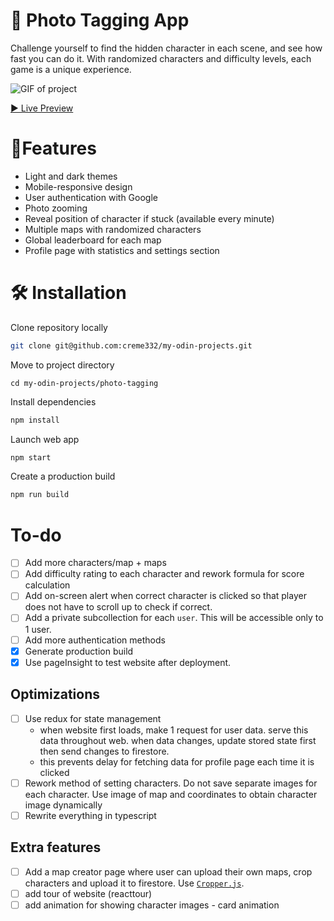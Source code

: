 # 📸 Photo Tagging App

Challenge yourself to find the hidden character in each scene, and see how fast you can do it. With randomized characters and difficulty levels, each game is a unique experience.

![GIF of project](website.gif)

[▶ Live Preview](enigma69.web.app)

# 🚀Features
* Light and dark themes
* Mobile-responsive design
* User authentication with Google
* Photo zooming
* Reveal position of character if stuck (available every minute)
* Multiple maps with randomized characters
* Global leaderboard for each map
* Profile page with statistics and settings section
# 🛠 Installation

Clone repository locally

```bash
git clone git@github.com:creme332/my-odin-projects.git
```

Move to project directory

```
cd my-odin-projects/photo-tagging
```

Install dependencies

```bash
npm install
```

Launch web app  

```bash
npm start
```

Create a production build

```bash
npm run build
```

# To-do
* [ ] Add more characters/map + maps
* [ ] Add difficulty rating to each character and rework formula for score calculation
* [ ] Add on-screen alert when correct character is clicked so that player does not have to scroll up to check if correct.
* [ ] Add a private subcollection for each `user`. This will be accessible only to 1 user.
* [ ] Add more authentication methods
* [x] Generate production build
* [x] Use pageInsight to test website after deployment.

## Optimizations 

* [ ] Use redux for state management
  + when website first loads, make 1 request for user data. serve this data throughout web. when data changes, update stored state first then send changes to firestore. 
  + this prevents delay for fetching data for profile page each time it is clicked
* [ ] Rework method of setting characters. Do not save separate images for each character. Use image of map and coordinates to obtain character image dynamically
* [ ] Rewrite everything in typescript

##  Extra features

* [ ] Add a map creator page where user can upload their own maps, crop characters and upload it to firestore. Use [`Cropper.js`](https://fengyuanchen.github.io/cropperjs/).
* [ ] add tour of website (reacttour)
* [ ] add animation for showing character images - card animation
